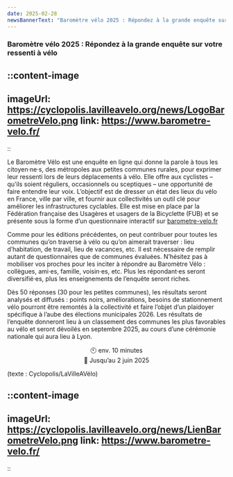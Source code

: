 ```yaml
---
date: 2025-02-28
newsBannerText: "Baromètre vélo 2025 : Répondez à la grande enquête sur votre ressenti à vélo"
---
```

### Baromètre vélo 2025 : Répondez à la grande enquête sur votre ressenti à vélo

::content-image
---
imageUrl: https://cyclopolis.lavilleavelo.org/news/LogoBarometreVelo.png
link: https://www.barometre-velo.fr/
---
::

Le Baromètre Vélo est une enquête en ligne qui donne la parole à tous les citoyen·ne·s, des métropoles aux petites communes rurales, pour exprimer leur  ressenti lors de leurs déplacements à vélo. Elle offre aux cyclistes – qu’ils soient réguliers, occasionnels ou sceptiques – une opportunité de faire entendre leur voix. L’objectif est de dresser un état des lieux du vélo en France, ville par ville, et fournir aux collectivités un outil clé pour améliorer les infrastructures cyclables. Elle est mise en place par la Fédération française des Usagères et usagers de la Bicyclette (FUB) et se présente sous la forme d’un questionnaire interactif sur [barometre-velo.fr](https://www.barometre-velo.fr/)

Comme pour les éditions précédentes, on peut contribuer pour toutes les communes qu’on traverse à vélo ou qu’on aimerait traverser : lieu d’habitation, de travail, lieu de vacances, etc. Il est nécessaire de remplir autant de questionnaires que de communes évaluées. N’hésitez pas à mobiliser vos proches pour les inciter à répondre au Baromètre Vélo : collègues, ami·es, famille, voisin·es, etc. Plus les répondant·es seront diversifié·es, plus les enseignements de l’enquête seront riches.

Dès 50 réponses (30 pour les petites communes), les résultats seront analysés et diffusés : points noirs, améliorations, besoins de stationnement vélo pourront être remontés à la collectivité et faire l’objet d’un plaidoyer spécifique à l’aube des élections municipales 2026. Les résultats de l’enquête donneront lieu à un classement des communes les plus favorables au vélo et seront dévoilés en septembre 2025, au cours d’une cérémonie nationale qui aura lieu à Lyon.

<div style="text-align:center;">🕙 env. 10 minutes<br>
📅 Jusqu’au 2 juin 2025</div>

(texte : Cyclopolis/LaVilleAVélo)

::content-image
---
imageUrl: https://cyclopolis.lavilleavelo.org/news/LienBarometreVelo.png
link: https://www.barometre-velo.fr/
---
::
